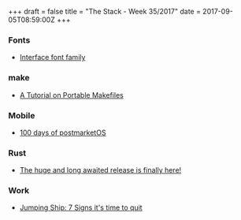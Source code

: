 +++
draft = false
title = "The Stack - Week 35/2017"
date = 2017-09-05T08:59:00Z
+++



### Fonts

 - [Interface font family][Interfacefontfamily]

[Interfacefontfamily]: https://rsms.me/interface/



### make

 - [A Tutorial on Portable Makefiles][Atutorialonportablemakefilesnullprogram]

[Atutorialonportablemakefilesnullprogram]: http://nullprogram.com/blog/2017/08/20/



### Mobile

 - [100 days of postmarketOS][100daysofpostmarketos]

[100daysofpostmarketos]: https://www.postmarketos.org/blog/2017/09/03/100-days-of-postmarketos/



### Rust

 - [The huge and long awaited release is finally here!][Thehugeandlongawaitedreleaseisfinallyhere]

[Thehugeandlongawaitedreleaseisfinallyhere]: http://gtk-rs.org/blog/2017/08/20/new-release.html



### Work

 - [Jumping Ship: 7 Signs it's time to quit][Jumpingship7signsitstimetoquitmarketingforstartupscaliforniamadmorkstories]

[Jumpingship7signsitstimetoquitmarketingforstartupscaliforniamadmorkstories]: https://www.madmork.com/single-post/2017/08/25/Jumping-Ship-7-Signs-its-time-to-quit


